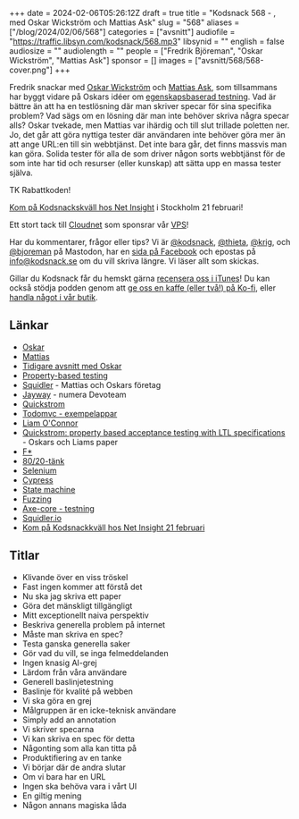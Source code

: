 +++
date = 2024-02-06T05:26:12Z
draft = true
title = "Kodsnack 568 - , med Oskar Wickström och Mattias Ask"
slug = "568"
aliases = ["/blog/2024/02/06/568"]
categories = ["avsnitt"]
audiofile = "https://traffic.libsyn.com/kodsnack/568.mp3"
libsynid = ""
english = false
audiosize = ""
audiolength = ""
people = ["Fredrik Björeman", "Oskar Wickström", "Mattias Ask"]
sponsor = []
images = ["avsnitt/568/568-cover.png"]
+++

Fredrik snackar med [Oskar Wickström](https://wickstrom.tech/) och [Mattias Ask](https://www.linkedin.com/in/mattiasask/?originalSubdomain=se), som tillsammans har byggt vidare på Oskars idéer om [egenskapsbaserad testning](https://hypothesis.works/articles/what-is-property-based-testing/). Vad är bättre än att ha en testlösning där man skriver specar för sina specifika problem? Vad sägs om en lösning där man inte behöver skriva några specar alls? Oskar tvekade, men Mattias var ihärdig och till slut trillade poletten ner. Jo, det går att göra nyttiga tester där användaren inte behöver göra mer än att ange URL:en till sin webbtjänst. Det inte bara går, det finns massvis man kan göra. Solida tester för alla de som driver någon sorts webbtjänst för de som inte har tid och resurser (eller kunskap) att sätta upp en massa tester själva.

TK Rabattkoden!

[Kom på Kodsnackskväll hos Net Insight](https://docs.google.com/forms/d/e/1FAIpQLSdpfk68fJXzVCPRTcKFOgze_aLTlg-MOS0d4FnXAThUWG2h7g/viewform) i Stockholm 21 februari!

Ett stort tack till [Cloudnet](https://www.cloudnet.se) som sponsrar vår [VPS](https://en.wikipedia.org/wiki/Virtual_private_server)!

Har du kommentarer, frågor eller tips? Vi är [@kodsnack](https://social.podsnack.se/@kodsnack), [@thieta](https://6510.nu/@thieta), [@krig](https://6510.nu/@krig), och [@bjoreman](https://toot.cafe/@bjoreman) på Mastodon, har en [sida på Facebook](https://www.facebook.com/) och epostas på [info@kodsnack.se](mailto:info@kodsnack.se) om du vill skriva längre. Vi läser allt som skickas.

Gillar du Kodsnack får du hemskt gärna [recensera oss i iTunes](https://itunes.apple.com/se/podcast/kodsnack/id561631498?l=en)! Du kan också stödja podden genom att <a href="https://ko-fi.com/kodsnack" rel="payment">ge oss en kaffe (eller två!) på Ko-fi</a>, eller [handla något i vår butik](https://shop.spreadshirt.se/kodsnack/).

## Länkar ##
* [Oskar](https://wickstrom.tech/) 
* [Mattias](https://www.linkedin.com/in/mattiasask/?originalSubdomain=se)
* [Tidigare avsnitt med Oskar](https://kodsnack.se/people/oskar-wickstr%C3%B6m/)
* [Property-based testing](https://hypothesis.works/articles/what-is-property-based-testing/)
* [Squidler](https://squidler.io/) - Mattias och Oskars företag
* [Jayway](https://se.devoteam.com/) - numera Devoteam
* [Quickstrom](https://quickstrom.io/)
* [Todomvc - exempelappar](https://todomvc.com/)
* [Liam O'Connor](http://liamoc.net/)
* [Quickstrom: property based acceptance testing with LTL specifications](https://arxiv.org/abs/2203.11532) - Oskars och Liams paper
* [F*](https://en.wikipedia.org/wiki/F*_%28programming_language%29)
* [80/20-tänk](https://en.wikipedia.org/wiki/Pareto_principle)
* [Selenium](https://www.selenium.dev/)
* [Cypress](https://www.cypress.io/)
* [State machine](https://en.wikipedia.org/wiki/Finite-state_machine)
* [Fuzzing](https://en.wikipedia.org/wiki/Fuzzing)
* [Axe-core - testning](https://github.com/dequelabs/axe-core)
* [Squidler.io](https://squidler.io/)
* [Kom på Kodsnackkväll hos Net Insight 21 februari](https://docs.google.com/forms/d/e/1FAIpQLSdpfk68fJXzVCPRTcKFOgze_aLTlg-MOS0d4FnXAThUWG2h7g/viewform)

## Titlar ##
* Klivande över en viss tröskel
* Fast ingen kommer att förstå det
* Nu ska jag skriva ett paper
* Göra det mänskligt tillgängligt
* Mitt exceptionellt naiva perspektiv
* Beskriva generella problem på internet
* Måste man skriva en spec?
* Testa ganska generella saker
* Gör vad du vill, se inga felmeddelanden
* Ingen knasig AI-grej
* Lärdom från våra användare
* Generell baslinjetestning
* Baslinje för kvalité på webben
* Vi ska göra en grej
* Målgruppen är en icke-teknisk användare
* Simply add an annotation
* Vi skriver specarna
* Vi kan skriva en spec för detta
* Någonting som alla kan titta på
* Produktifiering av en tanke
* Vi börjar där de andra slutar
* Om vi bara har en URL
* Ingen ska behöva vara i vårt UI
* En giltig mening
* Någon annans magiska låda